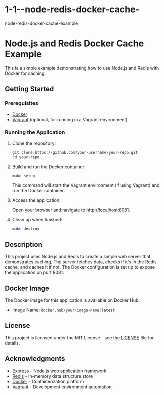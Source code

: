 # 1-1--node-redis-docker-cache-
node-redis-docker-cache-example
# Node.js and Redis Docker Cache Example

This is a simple example demonstrating how to use Node.js and Redis with Docker for caching.

## Getting Started

### Prerequisites

- [Docker](https://www.docker.com/)
- [Vagrant](https://www.vagrantup.com/) (optional, for running in a Vagrant environment)

### Running the Application

1. Clone the repository:

    ```bash
    git clone https://github.com/your-username/your-repo.git
    cd your-repo
    ```

2. Build and run the Docker container:

    ```bash
    make setup
    ```

   This command will start the Vagrant environment (if using Vagrant) and run the Docker container.

3. Access the application:

   Open your browser and navigate to [http://localhost:8081](http://localhost:8081).

4. Clean up when finished:

    ```bash
    make destroy
    ```

## Description

This project uses Node.js and Redis to create a simple web server that demonstrates caching. The server fetches data, checks if it's in the Redis cache, and caches it if not. The Docker configuration is set up to expose the application on port 8081.

## Docker Image

The Docker image for this application is available on Docker Hub:

- Image Name: `docker.hub/your-image-name:latest`

## License

This project is licensed under the MIT License - see the [LICENSE](LICENSE) file for details.

## Acknowledgments

- [Express](https://expressjs.com/) - Node.js web application framework
- [Redis](https://redis.io/) - In-memory data structure store
- [Docker](https://www.docker.com/) - Containerization platform
- [Vagrant](https://www.vagrantup.com/) - Development environment automation
